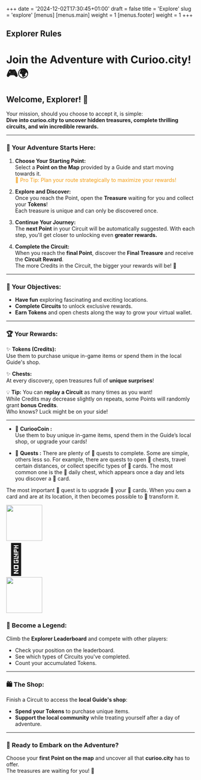 +++
date = '2024-12-02T17:30:45+01:00'
draft = false
title = 'Explore'
slug = 'explore'
[menus]
  [menus.main]
    weight = 1
  [menus.footer]
    weight = 1
+++

<div class="container">

## Explorer Rules

# Join the Adventure with **Curioo.city**! 🎮🌍

## Welcome, Explorer! 🌟  
Your mission, should you choose to accept it, is simple:  
**Dive into curioo.city to uncover hidden treasures, complete thrilling circuits, and win incredible rewards.**

---

### 🚀 **Your Adventure Starts Here:**
1. **Choose Your Starting Point:**  
   Select a **Point on the Map** provided by a Guide and start moving towards it.  
   <span style="color:#f39c12;">🌟 Pro Tip: Plan your route strategically to maximize your rewards!</span>
   
2. **Explore and Discover:**  
   Once you reach the Point, open the **Treasure** waiting for you and collect your **Tokens**!  
   Each treasure is unique and can only be discovered once.

3. **Continue Your Journey:**  
   The **next Point** in your Circuit will be automatically suggested. With each step, you'll get closer to unlocking even **greater rewards.**

4. **Complete the Circuit:**  
   When you reach the **final Point**, discover the **Final Treasure** and receive the **Circuit Reward**.  
   The more Credits in the Circuit, the bigger your rewards will be! 🎁

---

### 🎯 **Your Objectives:**
- **Have fun** exploring fascinating and exciting locations.  
- **Complete Circuits** to unlock exclusive rewards.  
- **Earn Tokens** and open chests along the way to grow your virtual wallet.

---

### 🏆 **Your Rewards:**
✨ **Tokens (Credits):**  
Use them to purchase unique in-game items or spend them in the local Guide's shop.

✨ **Chests:**  
At every discovery, open treasures full of **unique surprises**!

💡 **Tip:** You can **replay a Circuit** as many times as you want!  
While Credits may decrease slightly on repeats, some Points will randomly grant **bonus Credits**.  
Who knows? Luck might be on your side!

---

- 🐾 **CuriooCoin :**  
Use them to buy unique in-game items, spend them in the Guide’s local shop, or upgrade your cards!

- 📜 **Quests :** 
There are plenty of 📜 quests to complete.
Some are simple, others less so.
For example, there are quests to open 🧰 chests, travel certain distances, or collect specific types of 🎴 cards.
The most common one is the 🧰 daily chest, which appears once a day and lets you discover a 🎴 card.

The most important 📜 quest is to upgrade 🔀 your 🎴 cards. When you own a card and are at its location, it then becomes possible to 🔀 transform it.

<div class="row mb-3 mx-2 text-center">
   <div class="col-4 p-1">
      <img src="/images/cards/2025/19-min.png" width="96px"/>
   </div>
   <div class="col-4 p-1">
   <span style="font-size:5rem;width:100%;text-align:center;">🔀</span>
   </div>
   <div class="col-4 p-1">
      <img src="/images/cards/2025/19-min-gold.png" width="96px"/>
   </div>
</div>

### 👑 **Become a Legend:**
Climb the **Explorer Leaderboard** and compete with other players:  
- Check your position on the leaderboard.  
- See which types of Circuits you've completed.  
- Count your accumulated Tokens.

---

### 🛍️ **The Shop:**
Finish a Circuit to access the **local Guide's shop**:  
- **Spend your Tokens** to purchase unique items.  
- **Support the local community** while treating yourself after a day of adventure.

---

### 🎒 **Ready to Embark on the Adventure?**
Choose your **first Point on the map** and uncover all that **curioo.city** has to offer.  
The treasures are waiting for you! 🚀

</div><br><br>